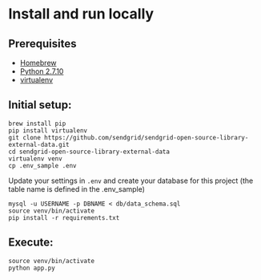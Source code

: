 # Install and run locally #

## Prerequisites ##

* [Homebrew](http://brew.sh/)
* [Python 2.7.10](https://www.python.org/)
* [virtualenv](https://pypi.python.org/pypi/virtualenv)

## Initial setup: ##

```
brew install pip
pip install virtualenv
git clone https://github.com/sendgrid/sendgrid-open-source-library-external-data.git
cd sendgrid-open-source-library-external-data
virtualenv venv
cp .env_sample .env
```
Update your settings in `.env` and create your database for this project (the table name is defined in the .env_sample)
```
mysql -u USERNAME -p DBNAME < db/data_schema.sql
source venv/bin/activate
pip install -r requirements.txt
```

## Execute: ##

```
source venv/bin/activate
python app.py
```

